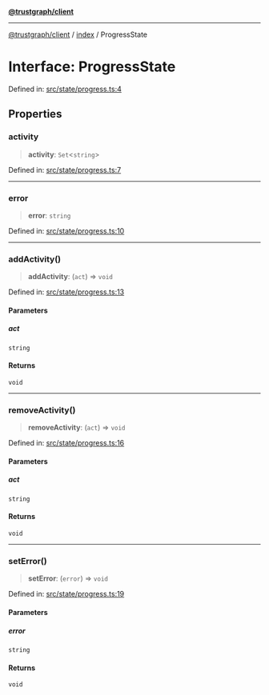 [**@trustgraph/client**](../../README.md)

***

[@trustgraph/client](../../README.md) / [index](../README.md) / ProgressState

# Interface: ProgressState

Defined in: [src/state/progress.ts:4](https://github.com/trustgraph-ai/trustgraph-ts-client/blob/edcc8c01cf9c2f58c76719d5d2aa7058546360d9/src/state/progress.ts#L4)

## Properties

### activity

> **activity**: `Set`\<`string`\>

Defined in: [src/state/progress.ts:7](https://github.com/trustgraph-ai/trustgraph-ts-client/blob/edcc8c01cf9c2f58c76719d5d2aa7058546360d9/src/state/progress.ts#L7)

***

### error

> **error**: `string`

Defined in: [src/state/progress.ts:10](https://github.com/trustgraph-ai/trustgraph-ts-client/blob/edcc8c01cf9c2f58c76719d5d2aa7058546360d9/src/state/progress.ts#L10)

***

### addActivity()

> **addActivity**: (`act`) => `void`

Defined in: [src/state/progress.ts:13](https://github.com/trustgraph-ai/trustgraph-ts-client/blob/edcc8c01cf9c2f58c76719d5d2aa7058546360d9/src/state/progress.ts#L13)

#### Parameters

##### act

`string`

#### Returns

`void`

***

### removeActivity()

> **removeActivity**: (`act`) => `void`

Defined in: [src/state/progress.ts:16](https://github.com/trustgraph-ai/trustgraph-ts-client/blob/edcc8c01cf9c2f58c76719d5d2aa7058546360d9/src/state/progress.ts#L16)

#### Parameters

##### act

`string`

#### Returns

`void`

***

### setError()

> **setError**: (`error`) => `void`

Defined in: [src/state/progress.ts:19](https://github.com/trustgraph-ai/trustgraph-ts-client/blob/edcc8c01cf9c2f58c76719d5d2aa7058546360d9/src/state/progress.ts#L19)

#### Parameters

##### error

`string`

#### Returns

`void`
